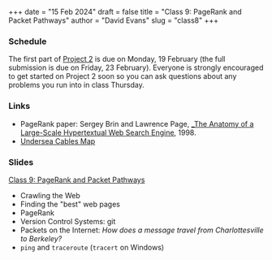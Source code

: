 +++
date = "15 Feb 2024"
draft = false
title = "Class 9: PageRank and Packet Pathways"
author = "David Evans"
slug = "class8"
+++

### Schedule

The first part of [Project 2](/project2) is due on Monday, 19 February (the full submission is due on Friday, 23 February). Everyone is strongly encouraged to get started on Project 2 soon so you can ask questions about any problems you run into in class Thursday.

### Links

- PageRank paper: Sergey Brin and Lawrence Page, [_The Anatomy of a Large-Scale Hypertextual Web Search Engine](/docs/pagerank.pdf), 1998.
- [Undersea Cables Map](https://www.submarinecablemap.com/)


### Slides

[Class 9: PageRank and Packet Pathways]()

- Crawling the Web
- Finding the "best" web pages
- PageRank
- Version Control Systems: git
- Packets on the Internet: _How does a message travel from Charlottesville to Berkeley?_
- `ping` and `traceroute` (`tracert` on Windows)

